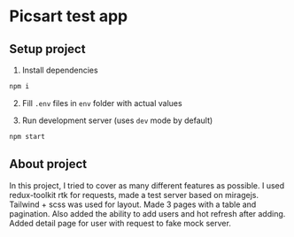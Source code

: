 # Picsart test app

## Setup project
1. Install dependencies
```bash
npm i
```
2. Fill `.env` files in `env` folder with actual values

4. Run development server (uses `dev` mode by default)
```bash
npm start
```

## About project

In this project, I tried to cover as many different features as possible. 
I used redux-toolkit rtk for requests, made a test server based on miragejs.
Tailwind + scss was used for layout.
Made 3 pages with a table and pagination. 
Also added the ability to add users and hot refresh after adding.
Added detail page for user with request to fake mock server.
